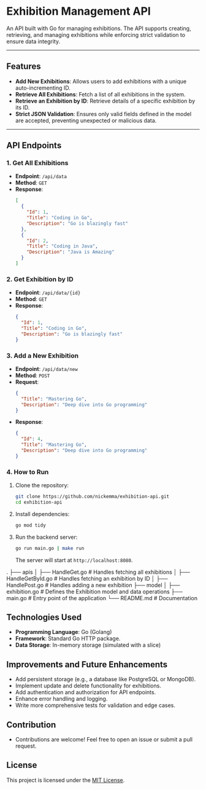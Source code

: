 # Exhibition Management API

An API built with Go for managing exhibitions. The API supports creating, retrieving, and managing exhibitions while enforcing strict validation to ensure data integrity.

---

## Features

- **Add New Exhibitions**: Allows users to add exhibitions with a unique auto-incrementing ID.
- **Retrieve All Exhibitions**: Fetch a list of all exhibitions in the system.
- **Retrieve an Exhibition by ID**: Retrieve details of a specific exhibition by its ID.
- **Strict JSON Validation**: Ensures only valid fields defined in the model are accepted, preventing unexpected or malicious data.

---

## API Endpoints

### 1. **Get All Exhibitions**

- **Endpoint**: `/api/data`
- **Method**: `GET`
- **Response**:
  ```json
  [
    {
      "Id": 1,
      "Title": "Coding in Go",
      "Description": "Go is blazingly fast"
    },
    {
      "Id": 2,
      "Title": "Coding in Java",
      "Description": "Java is Amazing"
    }
  ]
  ```

### 2. **Get Exhibition by ID**

- **Endpoint**: `/api/data/{id}`
- **Method**: `GET`
- **Response**:
  ```json
  {
    "Id": 1,
    "Title": "Coding in Go",
    "Description": "Go is blazingly fast"
  }
  ```

### 3. **Add a New Exhibition**

- **Endpoint**: `/api/data/new`
- **Method**: `POST`
- **Request**:
  ```json
  {
    "Title": "Mastering Go",
    "Description": "Deep dive into Go programming"
  }
  ```
- **Response**:
  ```json
  {
    "Id": 4,
    "Title": "Mastering Go",
    "Description": "Deep dive into Go programming"
  }
  ```

### 4. **How to Run**

1. Clone the repository:

   ```bash
   git clone https://github.com/nickemma/exhibition-api.git
   cd exhibition-api
   ```

2. Install dependencies:

   ```bash
   go mod tidy
   ```

3. Run the backend server:
   ```bash
   go run main.go | make run
   ```
   The server will start at `http://localhost:8080`.

.
├── apis
│ ├── HandleGet.go # Handles fetching all exhibitions
│ ├── HandleGetById.go # Handles fetching an exhibition by ID
│ ├── HandlePost.go # Handles adding a new exhibition
├── model
│ ├── exhibition.go # Defines the Exhibition model and data operations
├── main.go # Entry point of the application
└── README.md # Documentation

## Technologies Used

- **Programming Language**: Go (Golang)
- **Framework**: Standard Go HTTP package.
- **Data Storage**: In-memory storage (simulated with a slice)

## Improvements and Future Enhancements

- Add persistent storage (e.g., a database like PostgreSQL or MongoDB).
- Implement update and delete functionality for exhibitions.
- Add authentication and authorization for API endpoints.
- Enhance error handling and logging.
- Write more comprehensive tests for validation and edge cases.

## Contribution

- Contributions are welcome! Feel free to open an issue or submit a pull request.

## License

This project is licensed under the [MIT License](LICENSE).
